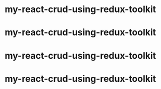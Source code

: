 # my-react-crud-using-redux-toolkit
# my-react-crud-using-redux-toolkit
# my-react-crud-using-redux-toolkit
# my-react-crud-using-redux-toolkit
